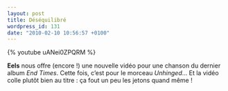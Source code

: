 ```yaml
---
layout: post
title: Déséquilibré
wordpress_id: 131
date: "2010-02-10 10:56:57 +0100"
---
```


{% youtube uANei0ZPQRM %}

**Eels** nous offre (encore !) une nouvelle vidéo pour une chanson du dernier
album _End Times_. Cette fois, c’est pour le morceau _Unhinged_… Et la vidéo
colle plutôt bien au titre : ça fout un peu les jetons quand même !
